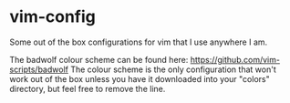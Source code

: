 # vim-config
Some out of the box configurations for vim that I use anywhere I am.

The badwolf colour scheme can be found here: https://github.com/vim-scripts/badwolf
The colour scheme is the only configuration that won't work out of the box unless you have it downloaded into your "colors"
directory, but feel free to remove the line.

